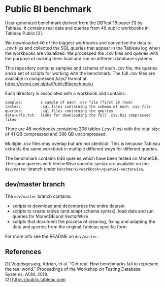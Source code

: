 # Public BI benchmark

User generated benchmark derived from the DBTest'18 paper [1] by Tableau. It contains real data and queries from 46 public workbooks in Tableau Public [2].

We downloaded 46 of the biggest workbooks and converted the data to *.csv* files and collected the SQL queries that appear in the Tableau log when the workbooks are visualized. We processed the *.csv* files and queries with the purpose of making them load and run on different database systems.

This repository contains samples and schema of each .csv file, the queries and a set of scripts for working with the benchmark. The full *.csv* files are available in compressed *bzip2* format at: https://event.cwi.nl/da/PublicBIbenchmark/

Each directory is associated with a workbook and contains:
```
samples:        a sample of each .csv file (first 20 rows)
tables:         .sql files containing the schema of each .csv file
queries:        .sql files containing the queries
data-urls.txt:  links for downloading the full .csv.bz2 compressed files
```

There are 46 workbooks containing 206 tables (.csv files) with the total size of 41 GB compressed and 386 GB uncompressed.

Multiple .csv files may overlap but are not identical. This is because Tableau extracts the same workbook in multiple different ways for different queries.

The benchmark contains 646 queries which have been tested on MonetDB. The same queries with VectorWise specific syntax are available on the `dev/master` branch under `benchmark/<workbook>/queries-vectorwise`.

## dev/master branch

The `dev/master` branch contains:
- scripts to download and decompress the entire dataset
- scripts to create tables (and adapt schema syntax), load data and run queries for MonetDB and VectorWise
- scripts that document the process of cleaning, fixing and adapting the data and queries from the original Tableau specific form

For more info see the README on `dev/master`.

## References

[1] Vogelsgesang, Adrian, et al. "Get real: How benchmarks fail to represent the real world." Proceedings of the Workshop on Testing Database Systems. ACM, 2018.\
[2] https://public.tableau.com

